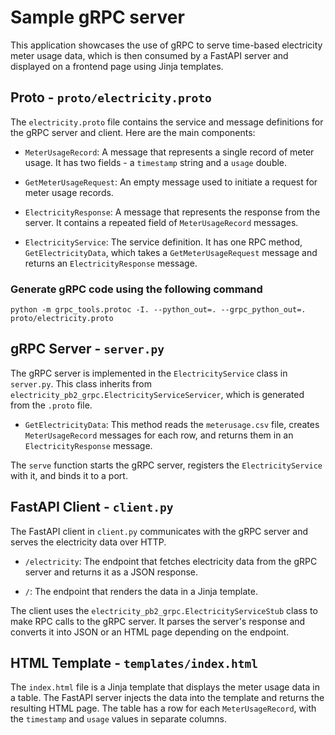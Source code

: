 # Sample gRPC server

This application showcases the use of gRPC to serve time-based electricity meter usage data, which is then consumed by a FastAPI server and displayed on a frontend page using Jinja templates.

## Proto - `proto/electricity.proto`

The `electricity.proto` file contains the service and message definitions for the gRPC server and client. Here are the main components:

- `MeterUsageRecord`: A message that represents a single record of meter usage. It has two fields - a `timestamp` string and a `usage` double.

- `GetMeterUsageRequest`: An empty message used to initiate a request for meter usage records.

- `ElectricityResponse`: A message that represents the response from the server. It contains a repeated field of `MeterUsageRecord` messages.

- `ElectricityService`: The service definition. It has one RPC method, `GetElectricityData`, which takes a `GetMeterUsageRequest` message and returns an `ElectricityResponse` message.

### Generate gRPC code using the following command
```commandline
python -m grpc_tools.protoc -I. --python_out=. --grpc_python_out=. proto/electricity.proto
```

## gRPC Server - `server.py`

The gRPC server is implemented in the `ElectricityService` class in `server.py`. This class inherits from `electricity_pb2_grpc.ElectricityServiceServicer`, which is generated from the `.proto` file.

- `GetElectricityData`: This method reads the `meterusage.csv` file, creates `MeterUsageRecord` messages for each row, and returns them in an `ElectricityResponse` message.

The `serve` function starts the gRPC server, registers the `ElectricityService` with it, and binds it to a port.

## FastAPI Client - `client.py`

The FastAPI client in `client.py` communicates with the gRPC server and serves the electricity data over HTTP.

- `/electricity`: The endpoint that fetches electricity data from the gRPC server and returns it as a JSON response.

- `/`: The endpoint that renders the data in a Jinja template.

The client uses the `electricity_pb2_grpc.ElectricityServiceStub` class to make RPC calls to the gRPC server. It parses the server's response and converts it into JSON or an HTML page depending on the endpoint.

## HTML Template - `templates/index.html`

The `index.html` file is a Jinja template that displays the meter usage data in a table. The FastAPI server injects the data into the template and returns the resulting HTML page. The table has a row for each `MeterUsageRecord`, with the `timestamp` and `usage` values in separate columns.